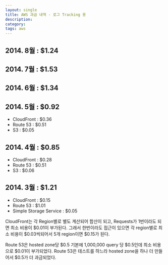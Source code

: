 ```yaml
---
layout: single
title: AWS 과금 내역 - 로그 Tracking 용
description: 
category: 
tags: aws
---
```


## 2014. 8월 : $1.24

## 2014. 7월 : $1.53

## 2014. 6월 : $1.34

## 2014. 5월 : $0.92

- CloudFront : $0.36
- Route 53 : $0.51
- S3 : $0.05

## 2014. 4월 : $0.85

- CloudFront : $0.28
- Route 53 : $0.51
- S3 : $0.06

## 2014. 3월 : $1.21

- CloudFront : $0.15
- Route 53 : $1.01
- Simple Storage Service : $0.05 

CloudFront는 각 Region별로 별도 계산되어 합산이 되고, Requests가 1번이라도 되면 최소 비용이 $0.01이
부가된다. 그래서 한번이라도 접근이 있으면 각 region별로 최소 비용이 $0.03씩되어서 5개 region이면
$0.15가 된다.

Route 53은 hosted zone당 $0.5 기본에 1,000,000 query 당 $0.5인데 최소 비용으로 $0.01이 부가되었다.
Route 53은 테스트를 하느라 hosted zone을 하나 더 만들어서 $0.5가 더 과금되었다.
